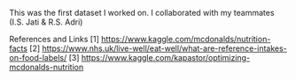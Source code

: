 This was the first dataset I worked on. I collaborated with my teammates (I.S. Jati & R.S. Adri)

References and Links
[1] https://www.kaggle.com/mcdonalds/nutrition-facts
[2] https://www.nhs.uk/live-well/eat-well/what-are-reference-intakes-on-food-labels/ 
[3] https://www.kaggle.com/kapastor/optimizing-mcdonalds-nutrition
